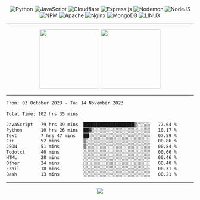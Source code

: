 <div align="center">
  
![Python](https://img.shields.io/badge/python-3670A0?style=for-the-badge&logo=python&logoColor=ffdd54) ![JavaScript](https://img.shields.io/badge/javascript-%23323330.svg?style=for-the-badge&logo=javascript&logoColor=%23F7DF1E) ![Cloudflare](https://img.shields.io/badge/Cloudflare-F38020?style=for-the-badge&logo=Cloudflare&logoColor=white) ![Express.js](https://img.shields.io/badge/express.js-%23404d59.svg?style=for-the-badge&logo=express&logoColor=%2361DAFB) ![Nodemon](https://img.shields.io/badge/NODEMON-%23323330.svg?style=for-the-badge&logo=nodemon&logoColor=%BBDEAD) ![NodeJS](https://img.shields.io/badge/node.js-6DA55F?style=for-the-badge&logo=node.js&logoColor=white) ![NPM](https://img.shields.io/badge/NPM-%23CB3837.svg?style=for-the-badge&logo=npm&logoColor=white) ![Apache](https://img.shields.io/badge/apache-%23D42029.svg?style=for-the-badge&logo=apache&logoColor=white) ![Nginx](https://img.shields.io/badge/nginx-%23009639.svg?style=for-the-badge&logo=nginx&logoColor=white) ![MongoDB](https://img.shields.io/badge/MongoDB-%234ea94b.svg?style=for-the-badge&logo=mongodb&logoColor=white) ![LINUX](https://img.shields.io/badge/Linux-FCC624?style=for-the-badge&logo=linux&logoColor=black)

---


<img src="https://github-readme-streak-stats.herokuapp.com/?user=anotherrandomonline&theme=react" height="160"/>
  
<img src="https://github-readme-stats.vercel.app/api?username=anotherrandomonline&show_icons=true&include_all_commits=true&theme=react" height="160"/>
</div>

---

<!--START_SECTION:waka-->

```txt
From: 03 October 2023 - To: 14 November 2023

Total Time: 102 hrs 35 mins

JavaScript   79 hrs 39 mins  ███████████████████▒░░░░░   77.64 %
Python       10 hrs 26 mins  ██▓░░░░░░░░░░░░░░░░░░░░░░   10.17 %
Text         7 hrs 47 mins   ██░░░░░░░░░░░░░░░░░░░░░░░   07.59 %
C++          52 mins         ▒░░░░░░░░░░░░░░░░░░░░░░░░   00.86 %
JSON         51 mins         ▒░░░░░░░░░░░░░░░░░░░░░░░░   00.84 %
Todotxt      40 mins         ░░░░░░░░░░░░░░░░░░░░░░░░░   00.66 %
HTML         28 mins         ░░░░░░░░░░░░░░░░░░░░░░░░░   00.46 %
Other        24 mins         ░░░░░░░░░░░░░░░░░░░░░░░░░   00.40 %
Ezhil        18 mins         ░░░░░░░░░░░░░░░░░░░░░░░░░   00.31 %
Bash         13 mins         ░░░░░░░░░░░░░░░░░░░░░░░░░   00.21 %
```

<!--END_SECTION:waka-->

---

<div align="center">
  
![](https://github-profile-trophy.vercel.app/?username=anotherrandomonline&theme=darkhub&no-frame=true&no-bg=true&margin-w=4)

</div>
